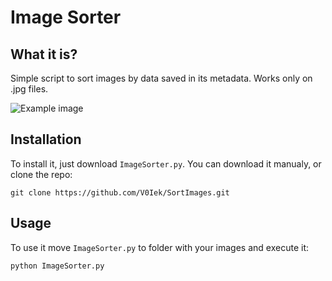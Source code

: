 # Image Sorter

## What it is?

Simple script to sort images by data saved in its metadata. Works only on .jpg files.

![Example image](https://github.com/V0Iek/SortImages/blob/master/example.png?raw=true "Example")

## Installation

To install it, just download `ImageSorter.py`.
You can download it manualy, or clone the repo:

```git clone https://github.com/V0Iek/SortImages.git```

## Usage

To use it move `ImageSorter.py` to folder with your images and execute it:

```python ImageSorter.py```
